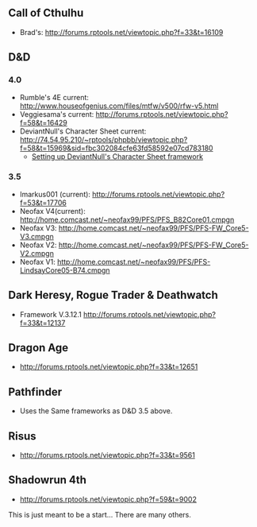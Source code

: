 Call of Cthulhu
---------------

-   Brad's: <http://forums.rptools.net/viewtopic.php?f=33&t=16109>

D&D
---

### 4.0

-   Rumble's 4E current: <http://www.houseofgenius.com/files/mtfw/v500/rfw-v5.html>
-   Veggiesama's current: <http://forums.rptools.net/viewtopic.php?f=58&t=16429>
-   DeviantNull's Character Sheet current: <http://74.54.95.210/~rptools/phpbb/viewtopic.php?f=58&t=15969&sid=fbc302084cfe63fd58592e07cd783180>
    -   [Setting up DeviantNull's Character Sheet framework](Setting_up_DeviantNull's_Character_Sheet_framework "wikilink")

### 3.5

-   lmarkus001 (current): <http://forums.rptools.net/viewtopic.php?f=53&t=17706>
-   Neofax V4(current): <http://home.comcast.net/~neofax99/PFS/PFS_B82Core01.cmpgn>
-   Neofax V3: <http://home.comcast.net/~neofax99/PFS/PFS-FW_Core5-V3.cmpgn>
-   Neofax V2: <http://home.comcast.net/~neofax99/PFS/PFS-FW_Core5-V2.cmpgn>
-   Neofax V1: <http://home.comcast.net/~neofax99/PFS/PFS-LindsayCore05-B74.cmpgn>

Dark Heresy, Rogue Trader & Deathwatch
--------------------------------------

-   Framework V.3.12.1 <http://forums.rptools.net/viewtopic.php?f=33&t=12137>

Dragon Age
----------

-   <http://forums.rptools.net/viewtopic.php?f=33&t=12651>

Pathfinder
----------

-   Uses the Same frameworks as D&D 3.5 above.

Risus
-----

-   <http://forums.rptools.net/viewtopic.php?f=33&t=9561>

Shadowrun 4th
-------------

-   <http://forums.rptools.net/viewtopic.php?f=59&t=9002>

This is just meant to be a start... There are many others.